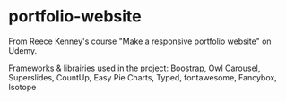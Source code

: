 # portfolio-website
From Reece Kenney's course "Make a responsive portfolio website" on Udemy.

Frameworks & librairies used in the project: Boostrap, Owl Carousel, Superslides, CountUp, Easy Pie Charts, Typed, fontawesome, Fancybox, Isotope
